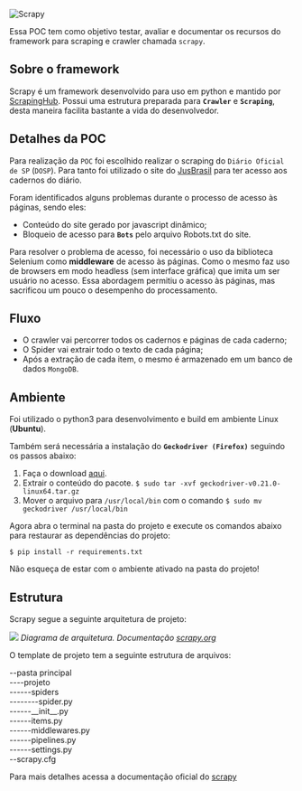 ![Scrapy](http://scrapy.org/img/scrapylogo.png)

Essa POC tem como objetivo testar, avaliar e documentar os recursos do framework para scraping e crawler chamada `scrapy`.

## Sobre o framework

Scrapy é um framework desenvolvido para uso em python e mantido por [ScrapingHub](https://scrapinghub.com/).
Possui uma estrutura preparada para **`Crawler`** e **`Scraping`**, desta maneira facilita bastante a vida do desenvolvedor.

## Detalhes da POC

Para realização da `POC` foi escolhido realizar o scraping do `Diário Oficial de SP` (`DOSP`).
Para tanto foi utilizado o site do [JusBrasil](https://www.jusbrasil.com.br) para ter acesso aos cadernos do diário.

Foram identificados alguns problemas durante o processo de acesso às páginas, sendo eles:

* Conteúdo do site gerado por javascript dinâmico;
* Bloqueio de acesso para **`Bots`** pelo arquivo Robots.txt do site.

Para resolver o problema de acesso, foi necessário o uso da biblioteca Selenium como **middleware** de acesso às páginas. 
Como o mesmo faz uso de browsers em modo headless (sem interface gráfica) que imita um ser usuário no acesso.
Essa abordagem permitiu o acesso às páginas, mas sacrificou um pouco o desempenho do processamento.

## Fluxo

* O crawler vai percorrer todos os cadernos e páginas de cada caderno;  
* O Spider vai extrair todo o texto de cada página;  
* Após a extração de cada item, o mesmo é armazenado em um banco de dados `MongoDB`.


## Ambiente

Foi utilizado o python3 para desenvolvimento e build em ambiente Linux (**Ubuntu**).   

Também será necessária a instalação do **`Geckodriver (Firefox)`** seguindo os passos abaixo:

1. Faça o download [aqui](https://github.com/mozilla/geckodriver/releases/download/v0.26.0/geckodriver-v0.26.0-linux64.tar.gz).
2. Extrair o conteúdo do pacote. 
`$ sudo tar -xvf geckodriver-v0.21.0-linux64.tar.gz`
3. Mover o arquivo para `/usr/local/bin` com o comando `$ sudo mv geckodriver /usr/local/bin`

Agora abra o terminal na pasta do projeto e execute os comandos abaixo para restaurar as dependências do projeto:
```shell script
$ pip install -r requirements.txt
```

Não esqueça de estar com o ambiente ativado na pasta do projeto!

## Estrutura

Scrapy segue a seguinte arquitetura de projeto:

![](https://doc.scrapy.org/en/latest/_images/scrapy_architecture_02.png)
_Diagrama de arquitetura. Documentação [scrapy.org](https://doc.scrapy.org/en/latest/topics/architecture.html)_

O template de projeto tem a seguinte estrutura de arquivos:

--pasta principal  
----projeto  
------spiders  
--------spider.py   
------\_\_init__.py   
------items.py  
------middlewares.py  
------pipelines.py  
------settings.py  
--scrapy.cfg

Para mais detalhes acessa a documentação oficial do [scrapy](https://doc.scrapy.org/en/latest/index.html)
